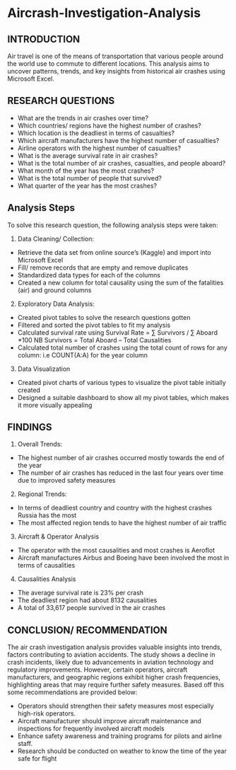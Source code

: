 # Aircrash-Investigation-Analysis

## INTRODUCTION
Air travel is one of the means of transportation that various people around the world use to commute to different locations. This analysis aims to uncover patterns, trends, and key insights from historical air crashes using Microsoft Excel.

## RESEARCH QUESTIONS
*	What are the trends in air crashes over time?
*	Which countries/ regions have the highest number of crashes?
*	Which location is the deadliest in terms of casualties?
*	Which aircraft manufacturers have the highest number of casualties?
*	Airline operators with the highest number of casualties?
*	What is the average survival rate in air crashes?
*	What is the total number of air crashes, casualties, and people aboard?
*	What month of the year has the most crashes?
*	What is the total number of people that survived?
*	What quarter of the year has the most crashes?

## Analysis Steps
To solve this research question, the following analysis steps were taken:
1.	Data Cleaning/ Collection:
*	Retrieve the data set from online source’s (Kaggle) and import into Microsoft Excel
*	Fill/ remove records that are empty and remove duplicates  
*	Standardized data types for each of the columns
*	Created a new column for total causality using the sum of the fatalities (air) and ground columns
2.	Exploratory Data Analysis:
*	Created pivot tables to solve the research questions gotten
*	Filtered and sorted the pivot tables to fit my analysis
*	Calculated survival rate using
Survival Rate = ∑ Survivors / ∑ Aboard *100
	NB Survivors = Total Aboard – Total Causalities
*	Calculated total number of crashes using the total count of rows for any column:
i.e COUNT(A:A) for the year column

3.	Data Visualization
*	Created pivot charts of various types to visualize the pivot table initially created
*	Designed a suitable dashboard to show all my pivot tables, which makes it more visually appealing


 ## FINDINGS
1.	Overall Trends:
*	The highest number of air crashes occurred mostly towards the end of the year
*	The number of air crashes has reduced in the last four years over time due to improved safety measures
2.	Regional Trends:
*	In terms of deadliest country and country with the highest crashes Russia has the most
*	The most affected region tends to have the highest number of air traffic
3.	Aircraft & Operator Analysis
*	The operator with the most causalities and most crashes is Aeroflot
*	Aircraft manufactures Airbus and Boeing have been involved the most in terms of causalities
4.	Causalities Analysis
*	The average survival rate is 23% per crash
*	The deadliest region had about 8132 causalities
*	A total of 33,617 people survived in the air crashes
  
 ## CONCLUSION/ RECOMMENDATION
The air crash investigation analysis provides valuable insights into trends, factors contributing to aviation accidents. The study shows a decline in crash incidents, likely due to advancements in aviation technology and regulatory improvements. However, certain operators, aircraft manufacturers, and geographic regions exhibit higher crash frequencies, highlighting areas that may require further safety measures. Based off this some recommendations are provided below:
*	Operators should strengthen their safety measures most especially high-risk operators.
*	Aircraft manufacturer should improve aircraft maintenance and inspections for frequently involved aircraft models
*	Enhance safety awareness and training programs for pilots and airline staff.
*	Research should be conducted on weather to know the time of the year safe for flight



